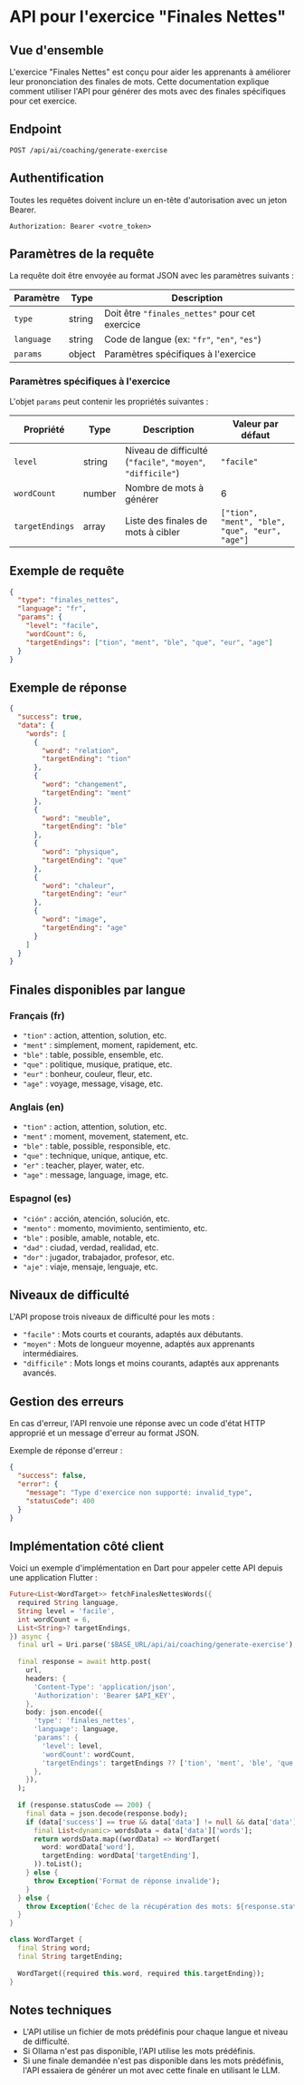 # API pour l'exercice "Finales Nettes"

## Vue d'ensemble

L'exercice "Finales Nettes" est conçu pour aider les apprenants à améliorer leur prononciation des finales de mots. Cette documentation explique comment utiliser l'API pour générer des mots avec des finales spécifiques pour cet exercice.

## Endpoint

```
POST /api/ai/coaching/generate-exercise
```

## Authentification

Toutes les requêtes doivent inclure un en-tête d'autorisation avec un jeton Bearer.

```
Authorization: Bearer <votre_token>
```

## Paramètres de la requête

La requête doit être envoyée au format JSON avec les paramètres suivants :

| Paramètre | Type | Description |
|-----------|------|-------------|
| `type` | string | Doit être `"finales_nettes"` pour cet exercice |
| `language` | string | Code de langue (ex: `"fr"`, `"en"`, `"es"`) |
| `params` | object | Paramètres spécifiques à l'exercice |

### Paramètres spécifiques à l'exercice

L'objet `params` peut contenir les propriétés suivantes :

| Propriété | Type | Description | Valeur par défaut |
|-----------|------|-------------|-------------------|
| `level` | string | Niveau de difficulté (`"facile"`, `"moyen"`, `"difficile"`) | `"facile"` |
| `wordCount` | number | Nombre de mots à générer | 6 |
| `targetEndings` | array | Liste des finales de mots à cibler | `["tion", "ment", "ble", "que", "eur", "age"]` |

## Exemple de requête

```json
{
  "type": "finales_nettes",
  "language": "fr",
  "params": {
    "level": "facile",
    "wordCount": 6,
    "targetEndings": ["tion", "ment", "ble", "que", "eur", "age"]
  }
}
```

## Exemple de réponse

```json
{
  "success": true,
  "data": {
    "words": [
      {
        "word": "relation",
        "targetEnding": "tion"
      },
      {
        "word": "changement",
        "targetEnding": "ment"
      },
      {
        "word": "meuble",
        "targetEnding": "ble"
      },
      {
        "word": "physique",
        "targetEnding": "que"
      },
      {
        "word": "chaleur",
        "targetEnding": "eur"
      },
      {
        "word": "image",
        "targetEnding": "age"
      }
    ]
  }
}
```

## Finales disponibles par langue

### Français (fr)

- `"tion"` : action, attention, solution, etc.
- `"ment"` : simplement, moment, rapidement, etc.
- `"ble"` : table, possible, ensemble, etc.
- `"que"` : politique, musique, pratique, etc.
- `"eur"` : bonheur, couleur, fleur, etc.
- `"age"` : voyage, message, visage, etc.

### Anglais (en)

- `"tion"` : action, attention, solution, etc.
- `"ment"` : moment, movement, statement, etc.
- `"ble"` : table, possible, responsible, etc.
- `"que"` : technique, unique, antique, etc.
- `"er"` : teacher, player, water, etc.
- `"age"` : message, language, image, etc.

### Espagnol (es)

- `"ción"` : acción, atención, solución, etc.
- `"mento"` : momento, movimiento, sentimiento, etc.
- `"ble"` : posible, amable, notable, etc.
- `"dad"` : ciudad, verdad, realidad, etc.
- `"dor"` : jugador, trabajador, profesor, etc.
- `"aje"` : viaje, mensaje, lenguaje, etc.

## Niveaux de difficulté

L'API propose trois niveaux de difficulté pour les mots :

- `"facile"` : Mots courts et courants, adaptés aux débutants.
- `"moyen"` : Mots de longueur moyenne, adaptés aux apprenants intermédiaires.
- `"difficile"` : Mots longs et moins courants, adaptés aux apprenants avancés.

## Gestion des erreurs

En cas d'erreur, l'API renvoie une réponse avec un code d'état HTTP approprié et un message d'erreur au format JSON.

Exemple de réponse d'erreur :

```json
{
  "success": false,
  "error": {
    "message": "Type d'exercice non supporté: invalid_type",
    "statusCode": 400
  }
}
```

## Implémentation côté client

Voici un exemple d'implémentation en Dart pour appeler cette API depuis une application Flutter :

```dart
Future<List<WordTarget>> fetchFinalesNettesWords({
  required String language,
  String level = 'facile',
  int wordCount = 6,
  List<String>? targetEndings,
}) async {
  final url = Uri.parse('$BASE_URL/api/ai/coaching/generate-exercise');
  
  final response = await http.post(
    url,
    headers: {
      'Content-Type': 'application/json',
      'Authorization': 'Bearer $API_KEY',
    },
    body: json.encode({
      'type': 'finales_nettes',
      'language': language,
      'params': {
        'level': level,
        'wordCount': wordCount,
        'targetEndings': targetEndings ?? ['tion', 'ment', 'ble', 'que', 'eur', 'age'],
      },
    }),
  );
  
  if (response.statusCode == 200) {
    final data = json.decode(response.body);
    if (data['success'] == true && data['data'] != null && data['data']['words'] != null) {
      final List<dynamic> wordsData = data['data']['words'];
      return wordsData.map((wordData) => WordTarget(
        word: wordData['word'],
        targetEnding: wordData['targetEnding'],
      )).toList();
    } else {
      throw Exception('Format de réponse invalide');
    }
  } else {
    throw Exception('Échec de la récupération des mots: ${response.statusCode}');
  }
}

class WordTarget {
  final String word;
  final String targetEnding;
  
  WordTarget({required this.word, required this.targetEnding});
}
```

## Notes techniques

- L'API utilise un fichier de mots prédéfinis pour chaque langue et niveau de difficulté.
- Si Ollama n'est pas disponible, l'API utilise les mots prédéfinis.
- Si une finale demandée n'est pas disponible dans les mots prédéfinis, l'API essaiera de générer un mot avec cette finale en utilisant le LLM.
